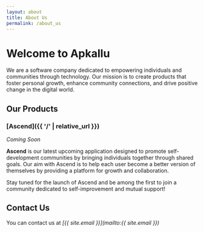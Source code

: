 ```yaml
---
layout: about
title: About Us
permalink: /about_us
---
```


# Welcome to Apkallu

We are a software company dedicated to empowering individuals and communities through technology. Our mission is to create products that foster personal growth, enhance community connections, and drive positive change in the digital world.

## Our Products

### [Ascend]({{ '/' | relative_url }})
*Coming Soon*

**Ascend** is our latest upcoming application designed to promote self-development communities by bringing individuals together through shared goals. Our aim with Ascend is to help each user become a better version of themselves by providing a platform for growth and collaboration.

Stay tuned for the launch of Ascend and be among the first to join a community dedicated to self-improvement and mutual support!

## Contact Us

You can contact us at _[{{ site.email }}](mailto:{{ site.email }})_